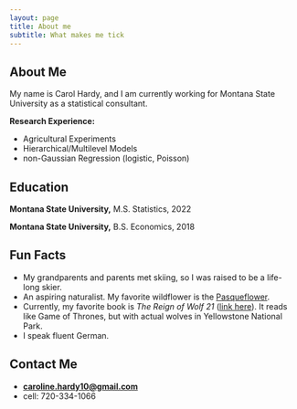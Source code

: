 ```yaml
---
layout: page
title: About me
subtitle: What makes me tick
---
```


## About Me

My name is Carol Hardy, and I am currently working for Montana State
University as a statistical consultant.

**Research Experience:**

-   Agricultural Experiments
-   Hierarchical/Multilevel Models
-   non-Gaussian Regression (logistic, Poisson)

## Education

**Montana State University,** M.S. Statistics, 2022

**Montana State University,** B.S. Economics, 2018

## Fun Facts

-   My grandparents and parents met skiing, so I was raised to be a
    life-long skier.
-   An aspiring naturalist. My favorite wildflower is the
    [Pasqueflower](https://fieldguide.mt.gov/speciesDetail.aspx?elcode=PDRAN0K020).
-   Currently, my favorite book is *The Reign of Wolf 21* ([link
    here](https://www.goodreads.com/en/book/show/49496785-the-reign-of-wolf-21)).
    It reads like Game of Thrones, but with actual wolves in Yellowstone
    National Park.
-   I speak fluent German.

## Contact Me

-   **<caroline.hardy10@gmail.com>**
-   cell: 720-334-1066


